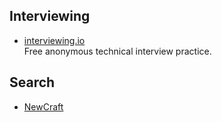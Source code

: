 ## Interviewing
- [interviewing.io](interviewing.io)  
  Free anonymous technical interview practice.

## Search
- [NewCraft](https://www.newcraft.io)
